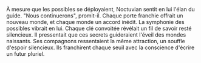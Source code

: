 À mesure que les possibles se déployaient,
Noctuvian sentit en lui l'élan du guide.
"Nous continuerons", promit-il.
Chaque porte franchie offrait un nouveau monde,
et chaque monde un accord inédit.
La symphonie des possibles vibrait en lui.
Chaque clé convoitée révélait un fil de savoir resté silencieux.
Il pressentait que ces secrets guideraient l'éveil des mondes naissants.
Ses compagnons ressentaient la même attraction, un souffle d'espoir silencieux.
Ils franchirent chaque seuil avec la conscience d'écrire un futur pluriel.
